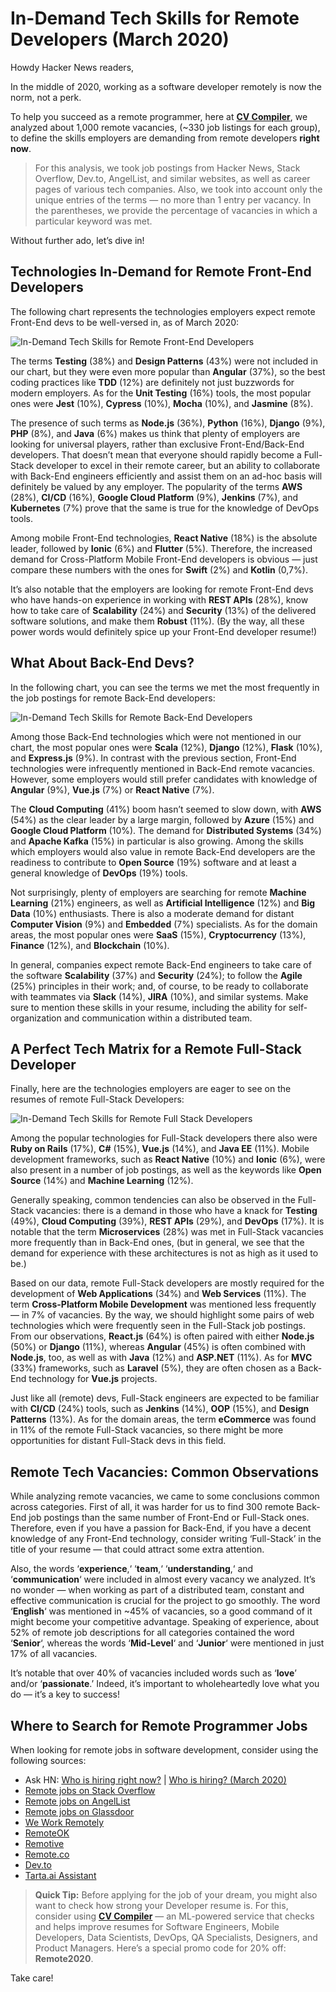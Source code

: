 # In-Demand Tech Skills for Remote Developers (March 2020)

Howdy Hacker News readers,

In the middle of 2020, working as a software developer remotely is now the norm, not a perk. 

To help you succeed as a remote programmer, here at [**CV Compiler**](https://cvcompiler.com/?utm=505c467d8b1b212d), we analyzed about 1,000 remote vacancies, (~330 job listings for each group), to define the skills employers are demanding from remote developers **right now**.

>For this analysis, we took job postings from Hacker News, Stack Overflow, Dev.to, AngelList, and similar websites, as well as career pages of various tech companies. Also, we took into account only the unique entries of the terms — no more than 1 entry per vacancy. In the parentheses, we provide the percentage of vacancies in which a particular keyword was met.

Without further ado, let’s dive in!



<h2>Technologies In-Demand for Remote Front-End Developers</h2>


The following chart represents the technologies employers expect remote Front-End devs to be well-versed in, as of March 2020:

![In-Demand Tech Skills for Remote Front-End Developers](https://cvcompiler.com/blog/wp-content/uploads/2020/04/Front-End-Remote-1-908x1024.png)

The terms **Testing** (38%) and **Design Patterns** (43%) were not included in our chart, but they were even more popular than **Angular** (37%), so the best coding practices like **TDD** (12%) are definitely not just buzzwords for modern employers. As for the **Unit Testing** (16%) tools, the most popular ones were **Jest** (10%), **Cypress** (10%), **Mocha** (10%), and **Jasmine** (8%).

The presence of such terms as **Node.js** (36%), **Python** (16%), **Django** (9%), **PHP** (8%), and **Java** (6%) makes us think that plenty of employers are looking for universal players, rather than exclusive Front-End/Back-End developers. That doesn’t mean that everyone should rapidly become a Full-Stack developer to excel in their remote career, but an ability to collaborate with Back-End engineers efficiently and assist them on an ad-hoc basis will definitely be valued by any employer. The popularity of the terms **AWS** (28%), **CI/CD** (16%), **Google Cloud Platform** (9%), **Jenkins** (7%), and **Kubernetes** (7%) prove that the same is true for the knowledge of DevOps tools.

Among mobile Front-End technologies, **React Native** (18%) is the absolute leader, followed by **Ionic** (6%) and **Flutter** (5%). Therefore, the increased demand for Cross-Platform Mobile Front-End developers is obvious — just compare these numbers with the ones for **Swift** (2%) and **Kotlin** (0,7%).

It’s also notable that the employers are looking for remote Front-End devs who have hands-on experience in working with **REST APIs** (28%), know how to take care of **Scalability** (24%) and **Security** (13%) of the delivered software solutions, and make them **Robust** (11%). (By the way, all these power words would definitely spice up your Front-End developer resume!)


<h2>What About Back-End Devs?</h2>


In the following chart, you can see the terms we met the most frequently in the job postings for remote Back-End developers:

![In-Demand Tech Skills for Remote Back-End Developers](https://cvcompiler.com/blog/wp-content/uploads/2020/04/Back-End-Remote-1-1024x1019.png)

Among those Back-End technologies which were not mentioned in our chart, the most popular ones were **Scala** (12%), **Django** (12%), **Flask** (10%), and **Express.js** (9%). In contrast with the previous section, Front-End technologies were infrequently mentioned in Back-End remote vacancies. However, some employers would still prefer candidates with knowledge of **Angular** (9%), **Vue.js** (7%) or **React Native** (7%).

The **Cloud Computing** (41%) boom hasn’t seemed to slow down, with **AWS** (54%) as the clear leader by a large margin, followed by **Azure** (15%) and **Google Cloud Platform** (10%). The demand for **Distributed Systems** (34%) and **Apache Kafka** (15%) in particular is also growing. Among the skills which employers would also value in remote Back-End developers are the readiness to contribute to **Open Source** (19%) software and at least a general knowledge of **DevOps** (19%) tools.

Not surprisingly, plenty of employers are searching for remote **Machine Learning** (21%) engineers, as well as **Artificial Intelligence** (12%) and **Big Data** (10%) enthusiasts. There is also a moderate demand for distant **Computer Vision** (9%) and **Embedded** (7%) specialists. As for the domain areas, the most popular ones were **SaaS** (15%), **Cryptocurrency** (13%), **Finance** (12%), and **Blockchain** (10%).

In general, companies expect remote Back-End engineers to take care of the software **Scalability** (37%) and **Security** (24%); to follow the **Agile** (25%) principles in their work; and, of course, to be ready to collaborate with teammates via **Slack** (14%), **JIRA** (10%), and similar systems. Make sure to mention these skills in your resume, including the ability for self-organization and communication within a distributed team.


<h2>A Perfect Tech Matrix for a Remote Full-Stack Developer</h2>


Finally, here are the technologies employers are eager to see on the resumes of remote Full-Stack Developers:

![In-Demand Tech Skills for Remote Full Stack Developers](https://cvcompiler.com/blog/wp-content/uploads/2020/04/Full-Stack-Remote-1-965x1024.png)

Among the popular technologies for Full-Stack developers there also were **Ruby on Rails** (17%), **C#** (15%), **Vue.js** (14%), and **Java EE** (11%). Mobile development frameworks, such as **React Native** (10%) and **Ionic** (6%), were also present in a number of job postings, as well as the keywords like **Open Source** (14%) and **Machine Learning** (12%).

Generally speaking, common tendencies can also be observed in the Full-Stack vacancies: there is a demand in those who have a knack for **Testing** (49%), **Cloud Computing** (39%), **REST APIs** (29%), and **DevOps** (17%). It is notable that the term **Microservices** (28%) was met in Full-Stack vacancies more frequently than in Back-End ones, (but in general, we see that the demand for experience with these architectures is not as high as it used to be.)

Based on our data, remote Full-Stack developers are mostly required for the development of **Web Applications** (34%) and **Web Services** (11%). The term **Cross-Platform Mobile Development** was mentioned less frequently — in 7% of vacancies. By the way, we should highlight some pairs of web technologies which were frequently seen in the Full-Stack job postings. From our observations, **React.js** (64%) is often paired with either **Node.js** (50%) or **Django** (11%), whereas **Angular** (45%) is often combined with **Node.js**, too, as well as with **Java** (12%) and **ASP.NET** (11%). As for **MVC** (33%) frameworks, such as **Laravel** (5%), they are often chosen as a Back-End technology for **Vue.js** projects. 

Just like all (remote) devs, Full-Stack engineers are expected to be familiar with **CI/CD** (24%) tools, such as **Jenkins** (14%), **OOP** (15%), and **Design Patterns** (13%). As for the domain areas, the term **eCommerce** was found in 11% of the remote Full-Stack vacancies, so there might be more opportunities for distant Full-Stack devs in this field.


<h2>Remote Tech Vacancies: Common Observations</h2>


While analyzing remote vacancies, we came to some conclusions common across categories. First of all, it was harder for us to find 300 remote Back-End job postings than the same number of Front-End or Full-Stack ones. Therefore, even if you have a passion for Back-End, if you have a decent knowledge of any Front-End technology, consider writing ‘Full-Stack’ in the title of your resume — that could attract some extra attention.

Also, the words ‘**experience**,‘ ‘**team**,‘ ‘**understanding**,‘ and ‘**communication**‘ were included in almost every vacancy we analyzed. It’s no wonder — when working as part of a distributed team, constant and effective communication is crucial for the project to go smoothly. The word ‘**English**‘ was mentioned in ~45% of vacancies, so a good command of it might become your competitive advantage. Speaking of experience, about 52% of remote job descriptions for all categories contained the word ‘**Senior**‘, whereas the words ‘**Mid-Level**‘ and ‘**Junior**‘ were mentioned in just 17% of all vacancies.

It’s notable that over 40% of vacancies included words such as ‘**love**’ and/or ‘**passionate**.’ Indeed, it’s important to wholeheartedly love what you do — it’s a key to success!


<h2>Where to Search for Remote Programmer Jobs</h2>


When looking for remote jobs in software development, consider using the following sources:

* Ask HN: [Who is hiring right now?](https://news.ycombinator.com/item?id=22665398) | [Who is hiring? (March 2020)](https://news.ycombinator.com/item?id=22465476)
* [Remote jobs on Stack Overflow](https://stackoverflow.com/jobs/remote-developer-jobs)
* [Remote jobs on AngelList](https://angel.co/jobs)
* [Remote jobs on Glassdoor](https://www.glassdoor.com/Job/jobs.htm?suggestCount=0&suggestChosen=false&clickSource=searchBtn&typedKeyword=developer&sc.keyword=developer&locT=S&locId=11047&jobType=)
* [We Work Remotely](https://weworkremotely.com/categories/remote-programming-jobs)
* [RemoteOK](https://remoteok.io/remote-dev-jobs)
* [Remotive](https://remotive.io/remote-jobs/software-dev)
* [Remote.co](https://remote.co/remote-jobs/developer/)
* [Dev.to](https://dev.to/dabit3/100-developer-jobs-companies-still-hiring-amid-the-coronavirus-crisis-58o8)
* [Tarta.ai Assistant](https://tarta.ai)

>**Quick Tip:** Before applying for the job of your dream, you might also want to check how strong your Developer resume is. For this, consider using [**CV Compiler**](https://cvcompiler.com/?utm=505c467d8b1b212d) — an ML-powered service that checks and helps improve resumes for Software Engineers, Mobile Developers, Data Scientists, DevOps, QA Specialists, Designers, and Product Managers. Here’s a special promo code for 20% off: **Remote2020**.

Take care!
